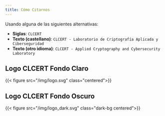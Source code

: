 ```yaml
---
title: Cómo Citarnos
---
```


Usando alguna de las siguientes alternativas:

* **Siglas**: `CLCERT`
* **Texto (castellano)**: `CLCERT - Laboratorio de Criptografía Aplicada y Ciberseguridad`
* **Texto (otro idioma)**: `CLCERT - Applied Cryptography and Cybersecurity Laboratory`

## Logo CLCERT Fondo Claro

{{< figure src="/img/logo.svg" class="centered">}}

## Logo CLCERT Fondo Oscuro

{{< figure src="/img/logo_dark.svg" class="dark-bg centered">}}
